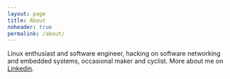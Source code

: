 ```yaml
---
layout: page
title: About
noheader: true
permalink: /about/
---
```

Linux enthusiast and software engineer, hacking on software networking
and embedded systems, occasional maker and cyclist. More about me on [Linkedin](https://www.linkedin.com/in/ray-kinsella-49658214).
